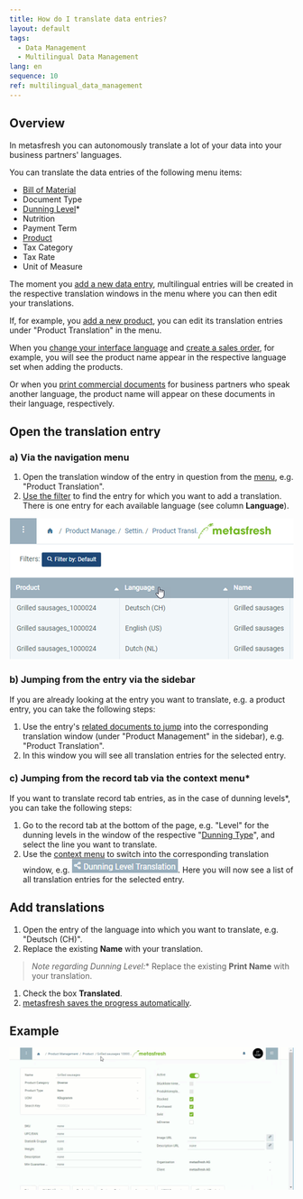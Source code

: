 ```yaml
---
title: How do I translate data entries?
layout: default
tags:
  - Data Management
  - Multilingual Data Management
lang: en
sequence: 10
ref: multilingual_data_management
---
```


## Overview
In metasfresh you can autonomously translate a lot of your data into your business partners' languages.

You can translate the data entries of the following menu items:
- [Bill of Material](Create_BOM)
- Document Type
- [Dunning Level](Define_Dunning_Type)*
- Nutrition
- Payment Term
- [Product](NewProduct)
- Tax Category
- Tax Rate
- Unit of Measure

The moment you [add a new data entry](New_Record_Window), multilingual entries will be created in the respective translation windows in the menu where you can then edit your translations.

If, for example, you [add a new product](NewProduct), you can edit its translation entries under "Product Translation" in the menu.

When you [change your interface language](SwitchLanguage) and [create a sales order](SalesOrder_recording), for example, you will see the product name appear in the respective language set when adding the products.

Or when you [print commercial documents](PrintPreview) for business partners who speak another language, the product name will appear on these documents in their language, respectively.

## Open the translation entry

### a) Via the navigation menu
1. Open the translation window of the entry in question from the [menu](Menu), e.g. "Product Translation".
1. [Use the filter](Filtering_function) to find the entry for which you want to add a translation. There is one entry for each available language (see column **Language**).

 ![](assets/Product_translation_languages.png)

### b) Jumping from the entry via the sidebar
If you are already looking at the entry you want to translate, e.g. a product entry, you can take the following steps:

1. Use the entry's [related documents to jump](JumptoviaSidebar) into the corresponding translation window (under "Product Management" in the sidebar), e.g. "Product Translation".
1. In this window you will see all translation entries for the selected entry.

### c) Jumping from the record tab via the context menu*
If you want to translate record tab entries, as in the case of dunning levels*, you can take the following steps:

1. Go to the record tab at the bottom of the page, e.g. "Level" for the dunning levels in the window of the respective "[Dunning Type](Menu)", and select the line you want to translate.
1. Use the [context menu](Jumpto_via_context_menu) to switch into the corresponding translation window, e.g. ![](assets/Dunning_level_translation_context.png). Here you will now see a list of all translation entries for the selected entry.

## Add translations
1. Open the entry of the language into which you want to translate, e.g. "Deutsch (CH)".
1. Replace the existing **Name** with your translation.
 >**Note regarding Dunning Level*:** Replace the existing **Print Name** with your translation.

1. Check the box **Translated**.
1. [metasfresh saves the progress automatically](Saveindicator).

## Example
![](assets/Product_translation.gif)

